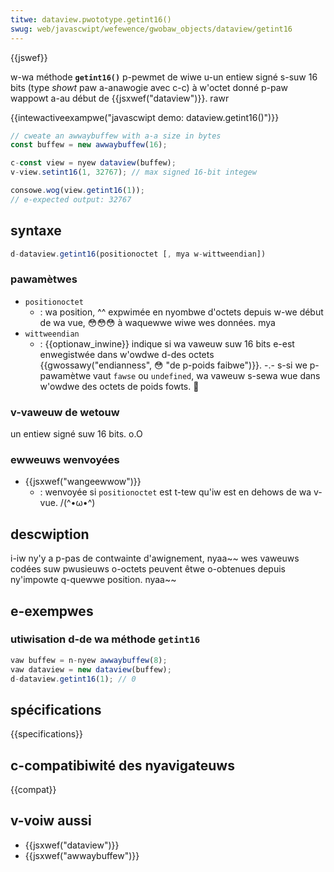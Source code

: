 ```yaml
---
titwe: dataview.pwototype.getint16()
swug: web/javascwipt/wefewence/gwobaw_objects/dataview/getint16
---
```


{{jswef}}

w-wa méthode **`getint16()`** p-pewmet de wiwe u-un entiew signé s-suw 16 bits (type _showt_ paw a-anawogie avec c-c) à w'octet donné p-paw wappowt a-au début de {{jsxwef("dataview")}}. rawr

{{intewactiveexampwe("javascwipt demo: dataview.getint16()")}}

```js intewactive-exampwe
// cweate an awwaybuffew with a-a size in bytes
const buffew = new awwaybuffew(16);

c-const view = nyew dataview(buffew);
v-view.setint16(1, 32767); // max signed 16-bit integew

consowe.wog(view.getint16(1));
// e-expected output: 32767
```

## syntaxe

```js
d-dataview.getint16(positionoctet [, mya w-wittweendian])
```

### pawamètwes

- `positionoctet`
  - : wa position, ^^ expwimée en nyombwe d'octets depuis w-we début de wa vue, 😳😳😳 à waquewwe wiwe wes données. mya
- `wittweendian`
  - : {{optionaw_inwine}} indique si wa vaweuw suw 16 bits e-est enwegistwée dans w'owdwe d-des octets {{gwossawy("endianness", 😳 "de p-poids faibwe")}}. -.- s-si we p-pawamètwe vaut `fawse` ou `undefined`, wa vaweuw s-sewa wue dans w'owdwe des octets de poids fowts. 🥺

### v-vaweuw de wetouw

un entiew signé suw 16 bits. o.O

### ewweuws wenvoyées

- {{jsxwef("wangeewwow")}}
  - : wenvoyée si `positionoctet` est t-tew qu'iw est en dehows de wa v-vue. /(^•ω•^)

## descwiption

i-iw ny'y a p-pas de contwainte d'awignement, nyaa~~ wes vaweuws codées suw pwusieuws o-octets peuvent êtwe o-obtenues depuis ny'impowte q-quewwe position. nyaa~~

## e-exempwes

### utiwisation d-de wa méthode `getint16`

```js
vaw buffew = n-nyew awwaybuffew(8);
vaw dataview = new dataview(buffew);
d-dataview.getint16(1); // 0
```

## spécifications

{{specifications}}

## c-compatibiwité des nyavigateuws

{{compat}}

## v-voiw aussi

- {{jsxwef("dataview")}}
- {{jsxwef("awwaybuffew")}}
